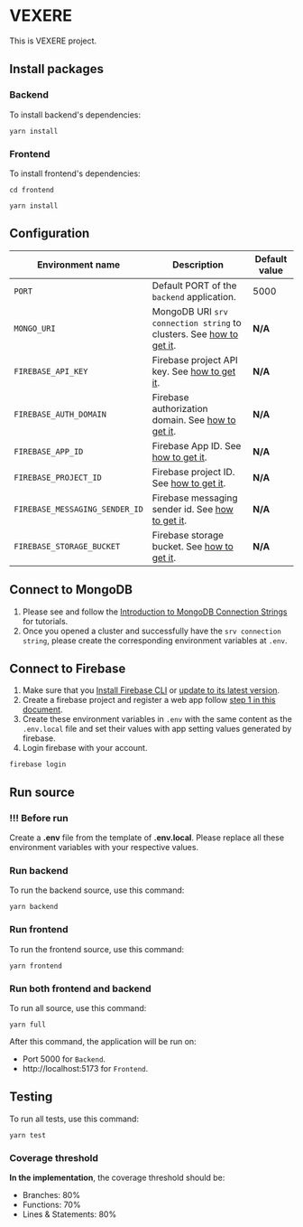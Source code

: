 # VEXERE

This is VEXERE project.

## Install packages

### Backend

To install backend's dependencies:

```shell
yarn install
```

### Frontend

To install frontend's dependencies:

```shell
cd frontend
```

```shell
yarn install
```

## Configuration

| Environment name               | Description                                                                                | Default value |
| ------------------------------ | ------------------------------------------------------------------------------------------ | ------------- |
| `PORT`                         | Default PORT of the `backend` application.                                                 | 5000          |
| `MONGO_URI`                    | MongoDB URI `srv connection string` to clusters. See [how to get it](#connect-to-mongodb). | **N/A**       |
| `FIREBASE_API_KEY`             | Firebase project API key. See [how to get it](#connect-to-firebase).                       | **N/A**       |
| `FIREBASE_AUTH_DOMAIN`         | Firebase authorization domain. See [how to get it](#connect-to-firebase).                  | **N/A**       |
| `FIREBASE_APP_ID`              | Firebase App ID. See [how to get it](#connect-to-firebase).                                | **N/A**       |
| `FIREBASE_PROJECT_ID`          | Firebase project ID. See [how to get it](#connect-to-firebase).                            | **N/A**       |
| `FIREBASE_MESSAGING_SENDER_ID` | Firebase messaging sender id. See [how to get it](#connect-to-firebase).                   | **N/A**       |
| `FIREBASE_STORAGE_BUCKET`      | Firebase storage bucket. See [how to get it](#connect-to-firebase).                        | **N/A**       |

## Connect to MongoDB

1. Please see and follow the [Introduction to MongoDB Connection Strings](https://www.mongodb.com/resources/products/fundamentals/mongodb-connection-string) for tutorials.
2. Once you opened a cluster and successfully have the `srv connection string`, please create the corresponding environment variables at `.env`.

## Connect to Firebase

1. Make sure that you [Install Firebase CLI](https://firebase.google.com/docs/cli#install_the_firebase_cli) or [update to its latest version](https://firebase.google.com/docs/cli#update-cli).
2. Create a firebase project and register a web app follow [step 1 in this document](https://firebase.google.com/docs/web/setup#create-firebase-project-and-app).
3. Create these environment variables in `.env` with the same content as the `.env.local` file and set their values with app setting values generated by firebase.
4. Login firebase with your account.

```shell
firebase login
```

## Run source

### !!! Before run

Create a **.env** file from the template of **.env.local**.
Please replace all these environment variables with your respective values.

### Run backend

To run the backend source, use this command:

```shell
yarn backend
```

### Run frontend

To run the frontend source, use this command:

```shell
yarn frontend
```

### Run both frontend and backend

To run all source, use this command:

```shell
yarn full
```

After this command, the application will be run on:

- Port 5000 for `Backend`.
- http://localhost:5173 for `Frontend`.

## Testing

To run all tests, use this command:

```shell
yarn test
```

### Coverage threshold

**In the implementation**, the coverage threshold should be:

- Branches: 80%
- Functions: 70%
- Lines & Statements: 80%
